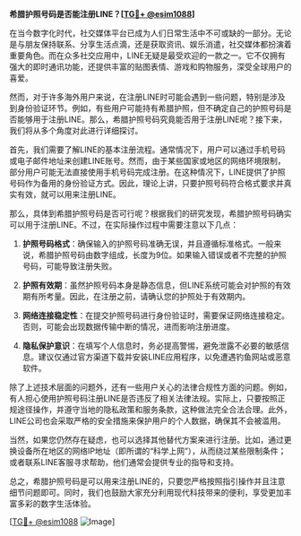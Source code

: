 **希腊护照号码是否能注册LINE？[[TG💪+ @esim1088](https://t.me/s/esim1088)]**

在当今数字化时代，社交媒体平台已成为人们日常生活中不可或缺的一部分。无论是与朋友保持联系、分享生活点滴，还是获取资讯、娱乐消遣，社交媒体都扮演着重要角色。而在众多社交应用中，LINE无疑是最受欢迎的一款之一。它不仅拥有强大的即时通讯功能，还提供丰富的贴图表情、游戏和购物服务，深受全球用户的喜爱。

然而，对于许多海外用户来说，在注册LINE时可能会遇到一些问题，特别是涉及到身份验证环节。例如，有些用户可能持有希腊护照，但不确定自己的护照号码是否能够用于注册LINE。那么，希腊护照号码究竟能否用于注册LINE呢？接下来，我们将从多个角度对此进行详细探讨。

首先，我们需要了解LINE的基本注册流程。通常情况下，用户可以通过手机号码或电子邮件地址来创建LINE账号。然而，由于某些国家或地区的网络环境限制，部分用户可能无法直接使用手机号码完成注册。在这种情况下，LINE提供了护照号码作为备用的身份验证方式。因此，理论上讲，只要护照号码符合格式要求并真实有效，就可以用来注册LINE。

那么，具体到希腊护照号码是否可行呢？根据我们的研究发现，希腊护照号码确实可以用于注册LINE。不过，在实际操作过程中需要注意以下几点：

1. **护照号码格式**：确保输入的护照号码准确无误，并且遵循标准格式。一般来说，希腊护照号码由数字组成，长度为9位。如果输入错误或者不完整的护照号码，可能导致注册失败。

2. **护照有效期**：虽然护照号码本身是静态信息，但LINE系统可能会对护照的有效期有所考量。因此，在注册之前，请确认您的护照处于有效期内。

3. **网络连接稳定性**：在提交护照号码进行身份验证时，需要保证网络连接稳定。否则，可能会出现数据传输中断的情况，进而影响注册进度。

4. **隐私保护意识**：在填写个人信息时，务必提高警惕，避免泄露不必要的敏感信息。建议仅通过官方渠道下载并安装LINE应用程序，以免遭遇钓鱼网站或恶意软件。

除了上述技术层面的问题外，还有一些用户关心的法律合规性方面的问题。例如，有人担心使用护照号码注册LINE是否违反了相关法律法规。实际上，只要按照正规途径操作，并遵守当地的隐私政策和服务条款，这种做法完全合法合理。此外，LINE公司也会采取严格的安全措施来保护用户的个人数据，确保其不会被滥用。

当然，如果您仍然存在疑虑，也可以选择其他替代方案来进行注册。比如，通过更换设备所在地区的网络IP地址（即所谓的“科学上网”），从而绕过某些限制条件；或者联系LINE客服寻求帮助，他们通常会提供专业的指导和支持。

总之，希腊护照号码是可以用来注册LINE的，只要您严格按照指引操作并且注意细节问题即可。同时，我们也鼓励大家充分利用现代科技带来的便利，享受更加丰富多彩的数字生活体验。

[[TG💪+ @esim1088](https://t.me/s/esim1088) ![Image](https://i.postimg.cc/4NQfJmqS/Snipaste-2025-05-13-00-14-12.png)]